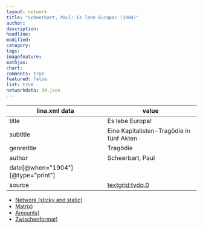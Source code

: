 ```yaml
---
layout: network
title: "Scheerbart, Paul: Es lebe Europa! (1904)"
author:
description:
headline:
modified:
category:
tags:
imagefeature: 
mathjax: 
chart: 
comments: true
featured: false
list: true
networkdata: 34.json
---
```

lina.xml data  | value
------------- | -------------
title|Es lebe Europa!
subtitle|Eine Kapitalisten-Tragödie in fünf Akten
genretitle|Tragödie
author|Scheerbart, Paul
date[@when="1904"][@type="print"]|
source|[textgrid:tvdq.0](https://textgridlab.org/1.0/tgcrud-public/rest/textgrid:tvdq.0/data)



* [Network (sticky and static)](/linas/network34)
* [Matrix)](/linas/matrix34)
* [Amounts)](/linas/amount34)
* [Zwischenformat)](/linas/lina34 )
